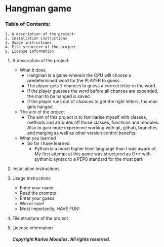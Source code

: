 # Hangman game
### Table of Contents:
    1. A description of the project:
    2. Installation instructions
    3. Usage instructions
    4. File structure of the project
    5. License information 

1. A description of the project: 
    - What it does, 
        - Hangman is a game wherein the CPU will choose a predetermined word for the PLAYER to guess.
        - The player gets 7 chances to guess a correct letter in the word. 
        - If the player guesses the word before all chances are expended, the man to be hanged is saved.
        - If the player runs out of chances to get the right letters, the man gets hanged.
    - The aim of the project
        - The aim of this project is to familiarise myself with classes, methods and atributes off those classes, functions and modules. Also to gain more experience working with git, github, branches and merging as well as other version control benefits.
    - What you learned
        - So far I have learned:
            - Python is a much higher level language than I was aware of. My first attempt at this game was structured as C++ with pythonic syntax to a PEP8 standard for the most part.

1. Installation instructions

1. Usage instructions
    - Enter your name
    - Read the prompts
    - Enter your guess
    - Win or lose! 
    - Most importantly, HAVE FUN!
1. File structure of the project

1. License information 
    ##### __Copyright Karlos Moodios. All rights reserved.__
